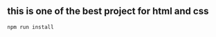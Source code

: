 ## this is one of the best project for html and css 

```to install this project run this command
npm run install

```
